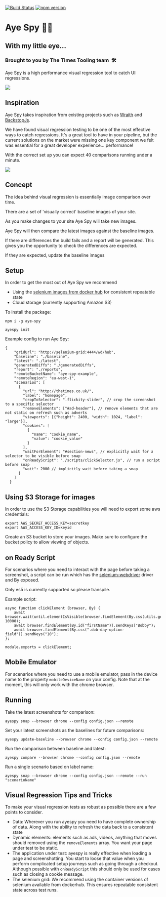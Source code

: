 [![Build Status](https://app.bitrise.io/app/9477d3f47782ace9/status.svg?token=yuy5aC1nmPlz1rsMx7YuKA&branch=master)](https://app.bitrise.io/app/9477d3f47782ace9) [![npm version](https://badge.fury.io/js/aye-spy.svg)](https://badge.fury.io/js/aye-spy)

# Aye Spy 🐛👀

## With my little eye...

### Brought to you by The Times Tooling team  🛠

Aye Spy is a high performance visual regression tool to catch UI regressions. 

![](https://i.imgur.com/3jQXR48.png)


## Inspiration

Aye Spy takes inspiration from existing projects such as [Wraith](https://github.com/BBC-News/wraith) and [BackstopJs](https://github.com/garris/BackstopJS).

We have found visual regression testing to be one of the most effective ways to catch regressions. It's a great tool to have in your pipeline, but the current solutions on the market were missing one key component we felt was essential for a great developer experience... performance!

With the correct set up you can expect 40 comparisons running under a minute.

![](https://s3-eu-west-1.amazonaws.com/aye-spy/ayespy-running.gif)


## Concept

The idea behind visual regression is essentially image comparison over time.

There are a set of 'visually correct' baseline images of your site.

As you make changes to your site Aye Spy will take new images.

Aye Spy will then compare the latest images against the baseline images.

If there are differences the build fails and a report will be generated.
This gives you the opportunity to check the differences are expected.

If they are expected, update the baseline images

## Setup

In order to get the most out of Aye Spy we recommend 

  - Using the [selenium images from docker hub](https://hub.docker.com/u/selenium/) for consistent repeatable state 
  - Cloud storage (currently supporting Amazon S3)



To install the package:

`npm i -g aye-spy`


    ayespy init 

Example config to run Aye Spy:

```
{
    "gridUrl": "http://selenium-grid:4444/wd/hub",
    "baseline": "./baseline", 
    "latest": "./latest",
    "generatedDiffs": "./generatedDiffs",
    "report": "./reports",
    "remoteBucketName": "aye-spy-example", 
    "remoteRegion": "eu-west-1",
    "scenarios": [
      {
        "url": "http://thetimes.co.uk/",
        "label": "homepage",
        "cropToSelector": ".flickity-slider", // crop the screenshot to a specific selector
        "removeElements": ["#ad-header"], // remove elements that are not static on refresh such as adverts
        "viewports": [{"height": 2400, "width": 1024, "label": "large"}],
        "cookies": [
          {
            "name": "cookie_name",
            "value": "cookie_value"
          }
        ],
        "waitForElement": "#section-news", // explicitly wait for a selector to be visible before snap
        "onReadyScript": "./scripts/clickSelector.js", // run a script before snap
        "wait": 2000 // implicitly wait before taking a snap
      }
    ]
  }
```

## Using S3 Storage for images

In order to use the S3 Storage capabilities you will need to export some aws credentials:

```
export AWS_SECRET_ACCESS_KEY=secretkey
export AWS_ACCESS_KEY_ID=keyid
```

Create an S3 bucket to store your images. 
Make sure to configure the bucket policy to allow viewing of objects.

## on Ready Script

For scenarios where you need to interact with the page before taking a screenshot, a script can be run which has the [selenium-webdriver](https://github.com/SeleniumHQ/selenium/wiki/WebDriverJs) driver and By exposed. 

Only es5 is currently supported so please transpile.

Example script:

```
async function clickElement (browser, By) {
    await browser.wait(until.elementIsVisible(browser.findElement(By.css(utils.getFirstName()))), 10000);
    await browser.findElement(By.id("firstName")).sendKeys("Bobby");
    await browser.findElement(By.css(".dob-day-option-field")).sendKeys("10");
};

module.exports = clickElement;
```

## Mobile Emulator

For scenarios where you need to use a mobile emulator, pass in the device name to the property `mobileDeviceName` on your config. Note that at the moment, this will only work with the chrome browser.

## Running

Take the latest screenshots for comparison:

`ayespy snap --browser chrome --config config.json --remote`

Set your latest screenshots as the baselines for future comparisons:

`ayespy update-baseline --browser chrome --config config.json --remote`

Run the comparison between baseline and latest:

`ayespy compare --browser chrome --config config.json --remote`

Run a single scenario based on label name:

`ayespy snap --browser chrome --config config.json --remote --run "scenarioName"`

## Visual Regression Tips and Tricks

To make your visual regression tests as robust as possible there are a few points to consider.

  - Data: Wherever you run ayespy you need to have complete ownership of data. Along with the ability to refresh the data back to a consistent state
  - Dynamic elements: elements such as ads, videos, anything that moves should removed using the `removeElements` array. You want your page under test to be static.
  - The application under test: ayespy is really effective when loading a page and screenshotting. You start to loose that value when you perform complicated setup journeys such as going through a checkout. Although possible with `onReadyScript` this should only be used for cases such as closing a cookie message.
  - The selenium grid: We recommend using the container versions of selenium available from dockerhub. This ensures repeatable consistent state across test runs.

